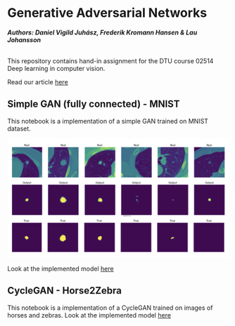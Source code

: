 # Generative Adversarial Networks 

***Authors: Daniel Vigild Juhász, Frederik Kromann Hansen & Lau Johansson*** <br /> <br />

This repository contains hand-in assignment for the DTU course 02514 Deep learning in computer vision. 

Read our article [here]() <br />



## Simple GAN (fully connected) - MNIST
This notebook is a implementation of a simple GAN trained on MNIST dataset.

![alt text](https://raw.githubusercontent.com/LauJohansson/ImageSegmentation_lung_CT/master/Figure_4.png?raw=true)

Look at the implemented model [here]()


## CycleGAN - Horse2Zebra
This notebook is a implementation of a CycleGAN trained on images of horses and zebras.
Look at the implemented model [here]()







